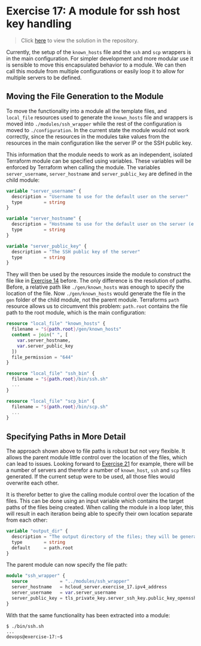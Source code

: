 # Exercise 17: A module for ssh host key handling

> Click [here](https://github.com/DWalz/sdi-25/tree/main/exercise17) to view the solution in the repository.

Currently, the setup of the `known_hosts` file and the `ssh` and `scp` wrappers is in the main configuration.
For simpler development and more modular use it is sensible to move this encapsulated behavior to a module.
We can then call this module from multiple configurations or easily loop it to allow for multiple servers to be defined.

## Moving the File Generation to the Module

To move the functionality into a module all the template files, and `local_file` resources used to generate the `known_hosts` file and wrappers is moved into `./modules/ssh_wrapper` while the rest of the configuration is moved to `./configuration`.
In the current state the module would not work correctly, since the resources in the modules take values from the resources in the main configuration like the server IP or the SSH public key.

This information that the module needs to work as an independent, isolated Terraform module can be specified using variables.
These variables will be enforced by Terraform when calling the module.
The variables `server_username`, `server_hostname` and `server_public_key` are defined in the child module:

```tf
variable "server_username" {
  description = "Username to use for the default user on the server"
  type        = string
}

variable "server_hostname" {
  description = "Hostname to use for the default user on the server (e.g. IPv4)"
  type        = string
}

variable "server_public_key" {
  description = "The SSH public key of the server"
  type        = string
}
```

They will then be used by the resources inside the module to construct the file like in [Exercise 14](./exercise14.md) before.
The only difference is the resolution of paths.
Before, a relative path like `./gen/known_hosts` was enough to specify the location of the file.
Now `./gen/known_hosts` would generate the file in the `gen` folder of the child module, not the parent module.
Terraforms `path` resource allows us to circumvent this problem: `path.root` contains the file path to the root module, which is the main configuration:

```tf
resource "local_file" "known_hosts" {
  filename = "${path.root}/gen/known_hosts"
  content = join(" ", [
    var.server_hostname,
    var.server_public_key
  ])
  file_permission = "644"
}

resource "local_file" "ssh_bin" {
  filename = "${path.root}/bin/ssh.sh"
  ...
}

resource "local_file" "scp_bin" {
  filename = "${path.root}/bin/scp.sh"
  ...
}
```

## Specifying Paths in More Detail

The approach shown above to file paths is robust but not very flexible.
It allows the parent module little control over the location of the files, which can lead to issues.
Looking forward to [Exercise 21](./exercise21.md) for example, there will be a number of servers and therefor a number of `known_host`, `ssh` and `scp` files generated.
If the current setup were to be used, all those files would overwrite each other.

It is therefor better to give the calling module control over the location of the files.
This can be done using an input variable which contains the target paths of the files being created.
When calling the module in a loop later, this will result in each iteration being able to specify their own location separate from each other:

```tf
variable "output_dir" {
  description = "The output directory of the files; they will be generated under /gen and /bin inside this directory"
  type        = string
  default     = path.root
}
```

The parent module can now specify the file path:

```tf
module "ssh_wrapper" {
  source            = "../modules/ssh_wrapper"
  server_hostname   = hcloud_server.exercise_17.ipv4_address
  server_username   = var.server_username
  server_public_key = tls_private_key.server_ssh_key.public_key_openssh
}
```

With that the same functionality has been extracted into a module:

```
$ ./bin/ssh.sh
...
devops@exercise-17:~$
```